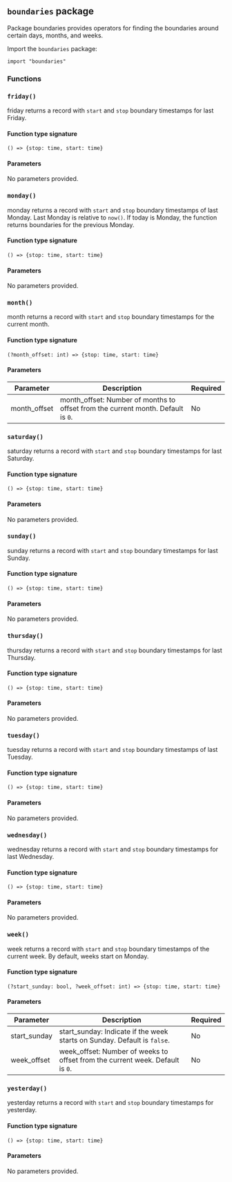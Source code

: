 ## `boundaries` package

Package boundaries provides operators for finding the boundaries around certain days, months, and weeks.

Import the `boundaries` package:

```flux
import "boundaries"
```

### Functions

### `friday()`

friday returns a record with `start` and `stop` boundary timestamps for last Friday.

#### Function type signature

```flux
() => {stop: time, start: time}
```

#### Parameters

No parameters provided.

### `monday()`

monday returns a record with `start` and `stop` boundary timestamps of last Monday.
Last Monday is relative to `now()`. If today is Monday, the function returns boundaries for the previous Monday.

#### Function type signature

```flux
() => {stop: time, start: time}
```

#### Parameters

No parameters provided.

### `month()`

month returns a record with `start` and `stop` boundary timestamps for the current month.

#### Function type signature

```flux
(?month_offset: int) => {stop: time, start: time}
```

#### Parameters

| Parameter | Description | Required |
| --- | --- | --- |
| month_offset | month_offset: Number of months to offset from the current month. Default is `0`. | No |
### `saturday()`

saturday returns a record with `start` and `stop` boundary timestamps for last Saturday.

#### Function type signature

```flux
() => {stop: time, start: time}
```

#### Parameters

No parameters provided.

### `sunday()`

sunday returns a record with `start` and `stop` boundary timestamps for last Sunday.

#### Function type signature

```flux
() => {stop: time, start: time}
```

#### Parameters

No parameters provided.

### `thursday()`

thursday returns a record with `start` and `stop` boundary timestamps for last Thursday.

#### Function type signature

```flux
() => {stop: time, start: time}
```

#### Parameters

No parameters provided.

### `tuesday()`

tuesday returns a record with `start` and `stop` boundary timestamps of last Tuesday.

#### Function type signature

```flux
() => {stop: time, start: time}
```

#### Parameters

No parameters provided.

### `wednesday()`

wednesday returns a record with `start` and `stop` boundary timestamps for last Wednesday.

#### Function type signature

```flux
() => {stop: time, start: time}
```

#### Parameters

No parameters provided.

### `week()`

week returns a record with `start` and `stop` boundary timestamps of the current week.
By default, weeks start on Monday.

#### Function type signature

```flux
(?start_sunday: bool, ?week_offset: int) => {stop: time, start: time}
```

#### Parameters

| Parameter | Description | Required |
| --- | --- | --- |
| start_sunday | start_sunday: Indicate if the week starts on Sunday. Default is `false`. | No |
| week_offset | week_offset: Number of weeks to offset from the current week. Default is `0`. | No |
### `yesterday()`

yesterday returns a record with `start` and `stop` boundary timestamps for yesterday.

#### Function type signature

```flux
() => {stop: time, start: time}
```

#### Parameters

No parameters provided.

